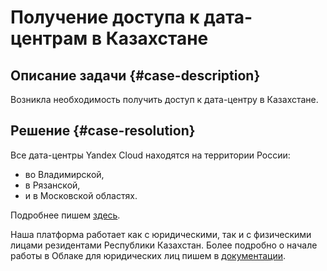 # Получение доступа к дата-центрам в Казахстане


## Описание задачи {#case-description}

Возникла необходимость получить доступ к дата-центру в Казахстане.

## Решение {#case-resolution}

Все дата-центры Yandex Cloud находятся на территории России:

* во Владимирской,
* в Рязанской,
* и в Московской областях.

Подробнее пишем [здесь](../../../overview/concepts/geo-scope).

Наша платформа работает как с юридическими, так и с физическими лицами резидентами Республики Казахстан. Более подробно о начале работы в Облаке для юридических лиц пишем в [документации](../../../getting-started/legal-entity/registration).